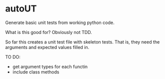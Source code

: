 # autoUT
Generate basic unit tests from working python code.

What is this good for? Obviously not TDD.

So far this creates a unit test file with skeleton tests. That is, they need the arguments and expected values filled in.

TO DO:
- get argument types for each functin
- include class methods
